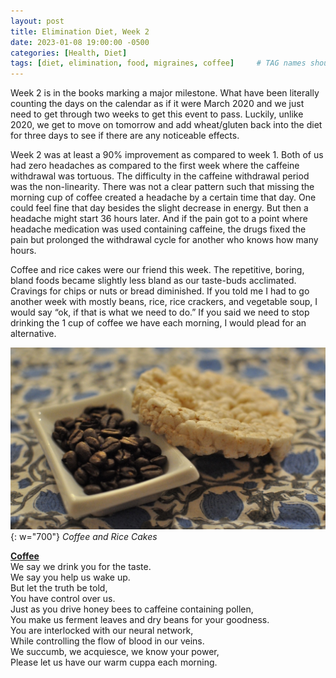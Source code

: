 ```yaml
---
layout: post
title: Elimination Diet, Week 2
date: 2023-01-08 19:00:00 -0500
categories: [Health, Diet]
tags: [diet, elimination, food, migraines, coffee]     # TAG names should always be lowercase
---
```


Week 2 is in the books marking a major milestone. What have been literally counting the days on the calendar as if it were March 2020 and we just need to get through two weeks to get this event to pass. Luckily, unlike 2020, we get to move on tomorrow and add wheat/gluten back into the diet for three days to see if there are any noticeable effects. 

Week 2 was at least a 90% improvement as compared to week 1. Both of us had zero headaches as compared to the first week where the caffeine withdrawal was tortuous. The difficulty in the caffeine withdrawal period was the non-linearity. There was not a clear pattern such that missing the morning cup of coffee created a headache by a certain time that day. One could feel fine that day besides the slight decrease in energy. But then a headache might start 36 hours later. And if the pain got to a point where headache medication was used containing caffeine, the drugs fixed the pain but prolonged the withdrawal cycle for another who knows how many hours. 

Coffee and rice cakes were our friend this week. The repetitive, boring, bland foods became slightly less bland as our taste-buds acclimated. Cravings for chips or nuts or bread diminished. If you told me I had to go another week with mostly beans, rice, rice crackers, and vegetable soup, I would say “ok, if that is what we need to do.” If you said we need to stop drinking the 1 cup of coffee we have each morning, I would plead for an alternative. 

![image of coffee beans in a dish and a rice cake.{caption=Coffee and Rice Cakes.}](/assets/img/20230108_coffee.JPG){: w="700"}
*Coffee and Rice Cakes*

<u><b>Coffee</b></u>  
We say we drink you for the taste.  
We say you help us wake up.  
But let the truth be told,  
You have control over us.  
Just as you drive honey bees to caffeine containing pollen,  
You make us ferment leaves and dry beans for your goodness.  
You are interlocked with our neural network,  
While controlling the flow of blood in our veins.   
We succumb, we acquiesce, we know your power,  
Please let us have our warm cuppa each morning.  
